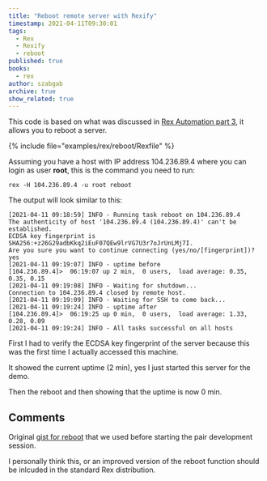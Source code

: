 ```yaml
---
title: "Reboot remote server with Rexify"
timestamp: 2021-04-11T09:30:01
tags:
  - Rex
  - Rexify
  - reboot
published: true
books:
  - rex
author: szabgab
archive: true
show_related: true
---
```



This code is based on what was discussed in [Rex Automation part 3](/rex-automation-3), it allows you to reboot a server.


{% include file="examples/rex/reboot/Rexfile" %}

Assuming you have a host with IP address 104.236.89.4 where you can login as user <b>root</b>,
this is the command you need to run:

```
rex -H 104.236.89.4 -u root reboot
```

The output will look similar to this:

```
[2021-04-11 09:18:59] INFO - Running task reboot on 104.236.89.4
The authenticity of host '104.236.89.4 (104.236.89.4)' can't be established.
ECDSA key fingerprint is SHA256:+z26G29adbKkq2iEuF07QEw9lrVG7U3r7oJrUnLMj7I.
Are you sure you want to continue connecting (yes/no/[fingerprint])? yes
[2021-04-11 09:19:07] INFO - uptime before
[104.236.89.4]>	 06:19:07 up 2 min,  0 users,  load average: 0.35, 0.35, 0.15
[2021-04-11 09:19:08] INFO - Waiting for shutdown...
Connection to 104.236.89.4 closed by remote host.
[2021-04-11 09:19:09] INFO - Waiting for SSH to come back...
[2021-04-11 09:19:24] INFO - uptime after
[104.236.89.4]>	 06:19:25 up 0 min,  0 users,  load average: 1.33, 0.28, 0.09
[2021-04-11 09:19:24] INFO - All tasks successful on all hosts
```

First I had to verify the ECDSA key fingerprint of the server because this was the first time I actually accessed this machine.

It showed the current uptime (2 min), yes I just started this server for the demo.

Then the reboot and then showing that the uptime is now 0 min.

## Comments

Original [gist for reboot](https://gist.github.com/ferki/be63ad18b6b93352f2829cf691335938) that we used
before starting the pair development session.

I personally think this, or an improved version of the reboot function should be inlcuded in the standard Rex distribution.


